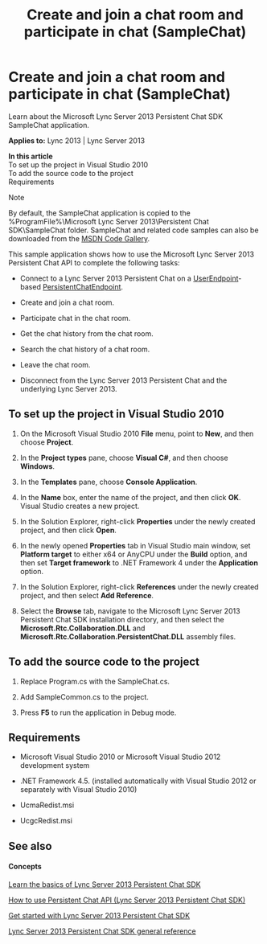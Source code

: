 ﻿---
title: Create and join a chat room and participate in chat (SampleChat)
TOCTitle: Create and join a chat room and participate in chat (SampleChat)
ms:assetid: 19dd9501-1642-4609-b3e6-385718d09632
ms:mtpsurl: https://msdn.microsoft.com/en-us/library/Dn465906(v=office.15)
ms:contentKeyID: 57101412
ms.date: 07/24/2014
mtps_version: v=office.15
---

# Create and join a chat room and participate in chat (SampleChat)

Learn about the Microsoft Lync Server 2013 Persistent Chat SDK SampleChat application.


**Applies to:** Lync 2013 | Lync Server 2013

**In this article**  
To set up the project in Visual Studio 2010  
To add the source code to the project  
Requirements  


> [!NOTE]
> <P>By default, the SampleChat application is copied to the %ProgramFile%\Microsoft Lync Server 2013\Persistent Chat SDK\SampleChat folder. SampleChat and related code samples can also be downloaded from the <A href="http://code.msdn.microsoft.com/lync-server-2013-9128722a">MSDN Code Gallery</A>.</P>



This sample application shows how to use the Microsoft Lync Server 2013 Persistent Chat API to complete the following tasks:

  - Connect to a Lync Server 2013 Persistent Chat on a [UserEndpoint](https://msdn.microsoft.com/en-us/library/hh348819\(v=office.15\))-based [PersistentChatEndpoint](https://msdn.microsoft.com/en-us/library/jj267567\(v=office.15\)).

  - Create and join a chat room.

  - Participate chat in the chat room.

  - Get the chat history from the chat room.

  - Search the chat history of a chat room.

  - Leave the chat room.

  - Disconnect from the Lync Server 2013 Persistent Chat and the underlying Lync Server 2013.

## To set up the project in Visual Studio 2010

1.  On the Microsoft Visual Studio 2010 **File** menu, point to **New**, and then choose **Project**.

2.  In the **Project types** pane, choose **Visual C\#**, and then choose **Windows**.

3.  In the **Templates** pane, choose **Console Application**.

4.  In the **Name** box, enter the name of the project, and then click **OK**. Visual Studio creates a new project.

5.  In the Solution Explorer, right-click **Properties** under the newly created project, and then click **Open**.

6.  In the newly opened **Properties** tab in Visual Studio main window, set **Platform target** to either x64 or AnyCPU under the **Build** option, and then set **Target framework** to .NET Framework 4 under the **Application** option.

7.  In the Solution Explorer, right-click **References** under the newly created project, and then select **Add Reference**.

8.  Select the **Browse** tab, navigate to the Microsoft Lync Server 2013 Persistent Chat SDK installation directory, and then select the **Microsoft.Rtc.Collaboration.DLL** and **Microsoft.Rtc.Collaboration.PersistentChat.DLL** assembly files.

## To add the source code to the project

1.  Replace Program.cs with the SampleChat.cs.

2.  Add SampleCommon.cs to the project.

3.  Press **F5** to run the application in Debug mode.

## Requirements

  - Microsoft Visual Studio 2010 or Microsoft Visual Studio 2012 development system

  - .NET Framework 4.5. (installed automatically with Visual Studio 2012 or separately with Visual Studio 2010)

  - UcmaRedist.msi

  - UcgcRedist.msi

## See also

#### Concepts

[Learn the basics of Lync Server 2013 Persistent Chat SDK](learn-the-basics-of-lync-server-2013-persistent-chat-sdk.md)

[How to use Persistent Chat API (Lync Server 2013 Persistent Chat SDK)](how-to-use-persistent-chat-api-lync-server-2013-persistent-chat-sdk.md)

[Get started with Lync Server 2013 Persistent Chat SDK](get-started-with-lync-server-2013-persistent-chat-sdk.md)

[Lync Server 2013 Persistent Chat SDK general reference](lync-server-2013-persistent-chat-sdk-general-reference.md)

